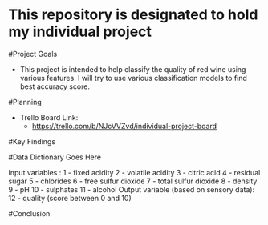 # This repository is designated to hold my individual project

#Project Goals
- This project is intended to help  classify the quality of red wine using various features. I will try to use various classification models to find best accuracy score.

#Planning 
- Trello Board Link:
  - https://trello.com/b/NJcVVZvd/individual-project-board

#Key Findings 




#Data Dictionary Goes Here

Input variables : 
1 - fixed acidity 
2 - volatile acidity 
3 - citric acid 
4 - residual sugar 
5 - chlorides 
6 - free sulfur dioxide 
7 - total sulfur dioxide 
8 - density 
9 - pH 
10 - sulphates 
11 - alcohol 
Output variable (based on sensory data): 
12 - quality (score between 0 and 10)

#Conclusion
